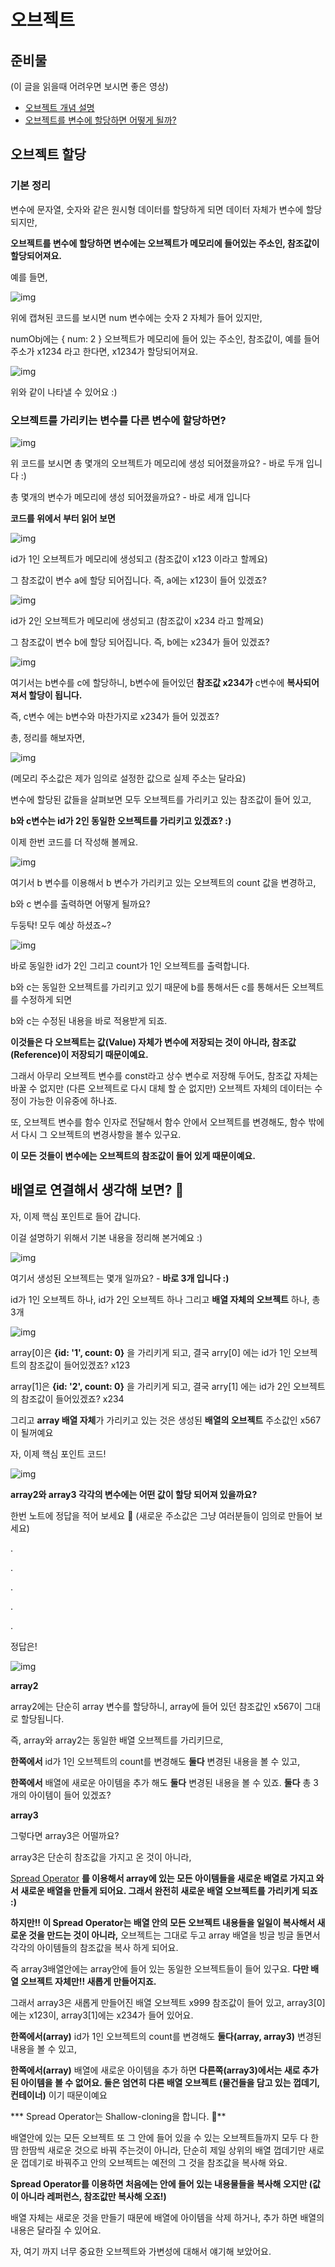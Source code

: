 # 오브젝트

## 준비물

(이 글을 읽을때 어려우면 보시면 좋은 영상)

- [오브젝트 개념 설명](https://youtu.be/1Lbr29tzAA8)
- [오브젝트를 변수에 할당하면 어떻게 될까?](https://youtu.be/__Zz17_5FRU)



## 오브젝트 할당

### 기본 정리

변수에 문자열, 숫자와 같은 원시형 데이터를 할당하게 되면 데이터 자체가 변수에 할당되지만,

**오브젝트를 변수에 할당하면 변수에는 오브젝트가 메모리에 들어있는 주소인, 참조값이 할당되어져요.**



예를 들면, 

![img](https://s3.amazonaws.com/thinkific/file_uploads/292401/images/011/3ed/58d/Screen_Shot_2020-11-21_at_5.59.38_am.png)

위에 캡쳐된 코드를 보시면 num 변수에는 숫자 2 자체가 들어 있지만, 

numObj에는 { num: 2 } 오브젝트가 메모리에 들어 있는 주소인, 참조값이, 예를 들어 주소가 x1234 라고 한다면, x1234가 할당되어져요.

![img](https://s3.amazonaws.com/thinkific/file_uploads/292401/images/79d/12b/213/Screen_Shot_2020-11-21_at_5.57.09_am.png)

위와 같이 나타낼 수 있어요 :)



### 오브젝트를 가리키는 변수를 다른 변수에 할당하면?

![img](https://s3.amazonaws.com/thinkific/file_uploads/292401/images/42c/668/f09/Screen_Shot_2020-11-21_at_6.00.26_am.png)

위 코드를 보시면 총 몇개의 오브젝트가 메모리에 생성 되어졌을까요?  - 바로 두개 입니다 :) 

총 몇개의 변수가 메모리에 생성 되어졌을까요? - 바로 세개 입니다



**코드를 위에서 부터 읽어 보면** 

![img](https://s3.amazonaws.com/thinkific/file_uploads/292401/images/c0f/6e7/2fc/Screen_Shot_2020-11-21_at_6.05.23_am.png)

id가 1인 오브젝트가 메모리에 생성되고 (참조값이 x123 이라고 할께요)

그 참조값이 변수 a에 할당 되어집니다. 즉, a에는 x123이 들어 있겠죠?



![img](https://s3.amazonaws.com/thinkific/file_uploads/292401/images/11a/e0c/92b/Screen_Shot_2020-11-21_at_6.05.30_am.png)

id가 2인 오브젝트가 메모리에 생성되고 (참조값이 x234 라고 할께요)

그 참조값이 변수 b에 할당 되어집니다. 즉, b에는 x234가 들어 있겠죠?



![img](https://s3.amazonaws.com/thinkific/file_uploads/292401/images/1f5/9f0/e8b/Screen_Shot_2020-11-21_at_6.05.38_am.png)

여기서는 b변수를 c에 할당하니, b변수에 들어있던 **참조값 x234가** c변수에 **복사되어져서 할당이 됩니다.**

즉, c변수 에는 b변수와 마찬가지로 x234가 들어 있겠죠?



총, 정리를 해보자면,

![img](https://s3.amazonaws.com/thinkific/file_uploads/292401/images/0f6/abe/f7d/Screen_Shot_2020-11-21_at_6.08.01_am.png)

(메모리 주소값은 제가 임의로 설정한 값으로 실제 주소는 달라요)

변수에 할당된 값들을 살펴보면 모두 오브젝트를 가리키고 있는 참조값이 들어 있고,

**b와 c변수는 id가 2인 동일한 오브젝트를 가리키고 있겠죠? :)** 



이제 한번 코드를 더 작성해 볼께요.

![img](https://s3.amazonaws.com/thinkific/file_uploads/292401/images/8e0/4dd/7a7/Screen_Shot_2020-11-21_at_6.11.46_am.png)

여기서 b 변수를 이용해서 b 변수가 가리키고 있는 오브젝트의 count 값을 변경하고,

b와 c 변수를 출력하면 어떻게 될까요?



두둥탁! 모두 예상 하셨죠~?

![img](https://s3.amazonaws.com/thinkific/file_uploads/292401/images/b76/9df/175/Screen_Shot_2020-11-21_at_6.11.21_am.png)

바로 동일한 id가 2인 그리고 count가 1인 오브젝트를 출력합니다.

b와 c는 동일한 오브젝트를 가리키고 있기 때문에 b를 통해서든 c를 통해서든 오브젝트를 수정하게 되면

b와 c는 수정된 내용을 바로 적용받게 되죠.



**이것들은 다 오브젝트는 값(Value) 자체가 변수에 저장되는 것이 아니라, 참조값(Reference)이 저장되기 때문이예요.**

그래서 아무리 오브젝트 변수를 const라고 상수 변수로 저장해 두어도, 참조값 자체는 바꿀 수 없지만 (다른 오브젝트로 다시 대체 할 순 없지만) 오브젝트 자체의 데이터는 수정이 가능한 이유중에 하나죠.

또, 오브젝트 변수를 함수 인자로 전달해서 함수 안에서 오브젝트를 변경해도, 함수 밖에서 다시 그 오브젝트의 변경사항을 볼수 있구요. 

**이 모든 것들이 변수에는 오브젝트의 참조값이 들어 있게 때문이예요.**



## 배열로 연결해서 생각해 보면? 🚀

자, 이제 핵심 포인트로 들어 갑니다.

이걸 설명하기 위해서 기본 내용을 정리해 본거예요 :)

![img](https://s3.amazonaws.com/thinkific/file_uploads/292401/images/519/8e0/3f4/Screen_Shot_2020-11-21_at_6.25.57_am.png)

여기서 생성된 오브젝트는 몇개 일까요? - **바로 3개 입니다 :)** 

id가 1인 오브젝트 하나, id가 2인 오브젝트 하나 그리고 **배열 자체의 오브젝트** 하나, 총 3개

![img](https://s3.amazonaws.com/thinkific/file_uploads/292401/images/393/11b/b14/Screen_Shot_2020-11-21_at_6.27.49_am.png)

array[0]은 **{id: '1', count: 0}** 을 가리키게 되고, 결국 arry[0] 에는 id가 1인 오브젝트의 참조값이 들어있겠죠? x123

array[1]은 **{id: '2', count: 0}** 을 가리키게 되고, 결국 arry[1] 에는 id가 2인 오브젝트의 참조값이 들어있겠죠? x234

그리고 **array 배열 자체**가 가리키고 있는 것은 생성된 **배열의 오브젝트** 주소값인 x567 이 될꺼예요



자, 이제 핵심 포인트 코드!

![img](https://s3.amazonaws.com/thinkific/file_uploads/292401/images/59a/481/758/Screen_Shot_2020-12-14_at_8.32.26_pm.png)

**array2와 array3 각각의 변수에는 어떤 값이 할당 되어져 있을까요?**

한번 노트에 정답을 적어 보세요 🧐 (새로운 주소값은 그냥 여러분들이 임의로 만들어 보세요)

.

.

.

.

.

정답은!

![img](https://s3.amazonaws.com/thinkific/file_uploads/292401/images/4f6/094/131/Screen_Shot_2020-11-21_at_6.38.38_am.png)

**array2**

array2에는 단순히 array 변수를 할당하니, array에 들어 있던 참조값인 x567이 그대로 할당됩니다.

즉, array와 array2는 동일한 배열 오브젝트를 가리키므로, 

**한쪽에서** id가 1인 오브젝트의 count를 변경해도 **둘다** 변경된 내용을 볼 수 있고,

**한쪽에서** 배열에 새로운 아이템을 추가 해도 **둘다** 변경된 내용을 볼 수 있죠. **둘다** 총 3개의 아이템이 들어 있겠죠?



**array3**

그렇다면 array3은 어떨까요?

array3은 단순히 참조값을 가지고 온 것이 아니라, 

[Spread Operator](https://developer.mozilla.org/en-US/docs/Web/JavaScript/Reference/Operators/Spread_syntax) **를 이용해서 array에 있는 모든 아이템들을 새로운 배열로 가지고 와서 새로운 배열을 만들게 되어요. 그래서 완전히 새로운 배열 오브젝트를 가리키게 되죠 :)**

**하지만!! 이 Spread Operator는 배열 안의 모든 오브젝트 내용들을 일일이 복사해서 새로운 것을 만드는 것이 아니라,** 오브젝트는 그대로 두고 array 배열을 빙글 빙글 돌면서 각각의 아이템들의 참조값을 복사 하게 되어요.

즉 array3배열안에는 array안에 들어 있는 동일한 오브젝트들이 들어 있구요. **다만 배열 오브젝트 자체만!! 새롭게 만들어지죠.**

그래서 array3은 새롭게 만들어진 배열 오브젝트 x999 참조값이 들어 있고, array3[0]에는 x123이, array3[1]에는 x234가 들어 있어요.

**한쪽에서(array)** id가 1인 오브젝트의 count를 변경해도 **둘다(array, array3)** 변경된 내용을 볼 수 있고,

**한쪽에서(array)** 배열에 새로운 아이템을 추가 하면 **다른쪽(array3)에서는 새로 추가된 아이템을 볼 수 없어요. 둘은 엄연히 다른 배열 오브젝트 (물건들을 담고 있는 껍데기, 컨테이너)** 이기 때문이예요



*** Spread Operator는 Shallow-cloning을 합니다. 🚨**

배열안에 있는 모든 오브젝트 또 그 안에 들어 있을 수 있는 오브젝트들까지 모두 다 한땀 한땀씩 새로운 것으로 바꿔 주는것이 아니라, 단순히 제일 상위의 배열 껍데기만 새로운 껍데기로 바꿔주고 안의 오브젝트는 예전의 그 것을 참조값을 복사해 와요.

**Spread Operator를 이용하면 처음에는 안에 들어 있는 내용물들을 복사해 오지만 (값이 아니라 레퍼런스, 참조값만 복사해 오죠!)** 

배열 자체는 새로운 것을 만들기 때문에 배열에 아이템을 삭제 하거나, 추가 하면 배열의 내용은 달라질 수 있어요.





자, 여기 까지 너무 중요한 오브젝트와 가변성에 대해서 얘기해 보았어요.